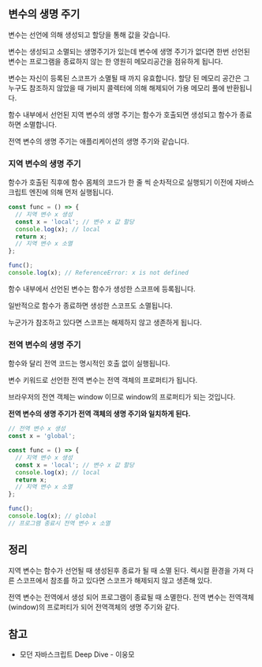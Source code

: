 ## 변수의 생명 주기

변수는 선언에 의해 생성되고 할당을 통해 값을 갖습니다.

변수는 생성되고 소멸되는 생명주기가 있는데 변수에 생명 주기가 없다면 한번 선언된 변수는 프로그램을 종료하지 않는 한 영원히 메모리공간을 점유하게 됩니다.

변수는 자신이 등록된 스코프가 소멸될 때 까지 유효합니다. 할당 된 메모리 공간은 그 누구도 참조하지 않았을 때 가비지 콜렉터에 의해 해제되어 가용 메모리 풀에 반환됩니다.

함수 내부에서 선언된 지역 변수의 생명 주기는 함수가 호출되면 생성되고 함수가 종료하면 소멸합니다.

전역 변수의 생명 주기는 애플리케이션의 생명 주기와 같습니다.

### 지역 변수의 생명 주기

함수가 호출된 직후에 함수 몸체의 코드가 한 줄 씩 순차적으로 실행되기 이전에 자바스크립트 엔진에 의해 먼저 실행됩니다.

```js
const func = () => {
  // 지역 변수 x 생성
  const x = 'local'; // 변수 x 값 할당
  console.log(x); // local
  return x;
  // 지역 변수 x 소멸
};

func();
console.log(x); // ReferenceError: x is not defined
```

함수 내부에서 선언된 변수는 함수가 생성한 스코프에 등록됩니다.

일반적으로 함수가 종료하면 생성한 스코프도 소멸됩니다.

누군가가 참조하고 있다면 스코프는 해제하지 않고 생존하게 됩니다.

### 전역 변수의 생명 주기

함수와 달리 전역 코드는 명시적인 호출 없이 실행됩니다.

변수 키워드로 선언한 전역 변수는 전역 객체의 프로퍼티가 됩니다.

브라우저의 전연 객체는 window 이므로 window의 프로퍼티가 되는 것입니다.

**전역 변수의 생명 주기가 전역 객체의 생명 주기와 일치하게 된다.**

```js
// 전역 변수 x 생성
const x = 'global';

const func = () => {
  // 지역 변수 x 생성
  const x = 'local'; // 변수 x 값 할당
  console.log(x); // local
  return x;
  // 지역 변수 x 소멸
};

func();
console.log(x); // global
// 프로그램 종료시 전역 변수 x 소멸
```

## 정리

지역 변수는 함수가 선언될 때 생성된후 종료가 될 때 소멸 된다.
렉시컬 환경을 가져 다른 스코프에서 참조를 하고 있다면 스코프가 해제되지 않고 생존해 있다.

전역 변수는 전역에서 생성 되어 프로그램이 종료될 때 소멸한다.
전역 변수는 전역객체(window)의 프로퍼티가 되어 전역객체의 생명 주기와 같다.

## 참고

- 모던 자바스크립트 Deep Dive - 이웅모
